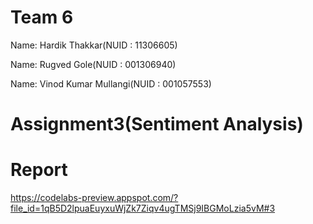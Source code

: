 
# Team 6
 
Name: Hardik Thakkar(NUID : 11306605)

Name: Rugved Gole(NUID : 001306940)

Name: Vinod Kumar Mullangi(NUID : 001057553)

# Assignment3(Sentiment Analysis)

# Report

https://codelabs-preview.appspot.com/?file_id=1qB5D2lpuaEuyxuWjZk7Ziqv4ugTMSj9IBGMoLzia5vM#3





